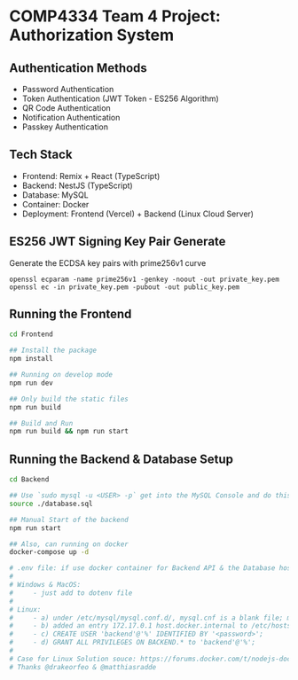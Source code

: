 # COMP4334 Team 4 Project: Authorization System

## Authentication Methods

- Password Authentication
- Token Authentication (JWT Token - ES256 Algorithm)
- QR Code Authentication
- Notification Authentication
- Passkey Authentication

## Tech Stack

- Frontend: Remix + React (TypeScript)
- Backend: NestJS (TypeScript)
- Database: MySQL
- Container: Docker
- Deployment: Frontend (Vercel) + Backend (Linux Cloud Server)

## ES256 JWT Signing Key Pair Generate

Generate the ECDSA key pairs with prime256v1 curve

```
openssl ecparam -name prime256v1 -genkey -noout -out private_key.pem
openssl ec -in private_key.pem -pubout -out public_key.pem
```

## Running the Frontend

```bash
cd Frontend

## Install the package
npm install

## Running on develop mode
npm run dev

## Only build the static files
npm run build

## Build and Run
npm run build && npm run start
```

## Running the Backend & Database Setup

```bash
cd Backend

## Use `sudo mysql -u <USER> -p` get into the MySQL Console and do this
source ./database.sql

## Manual Start of the backend
npm run start

## Also, can running on docker
docker-compose up -d

# .env file: if use docker container for Backend API & the Database host at local -> use "host.docker.internal"
#
# Windows & MacOS: 
#     - just add to dotenv file
#
# Linux:
#     - a) under /etc/mysql/mysql.conf.d/, mysql.cnf is a blank file; mysqld.cnf had bind-address and mysqlx-bind-address both = 127.0.0.1, I changed only the bind-address to 127.0.0.1,host.docker.internal thensystemctl restart mysql
#     - b) added an entry 172.17.0.1 host.docker.internal to /etc/hosts before
#     - c) CREATE USER 'backend'@'%' IDENTIFIED BY '<password>';
#     - d) GRANT ALL PRIVILEGES ON BACKEND.* to 'backend'@'%';
#
# Case for Linux Solution souce: https://forums.docker.com/t/nodejs-docker-container-cant-connect-to-mysql-on-host/115221/6
# Thanks @drakeorfeo & @matthiasradde
```
